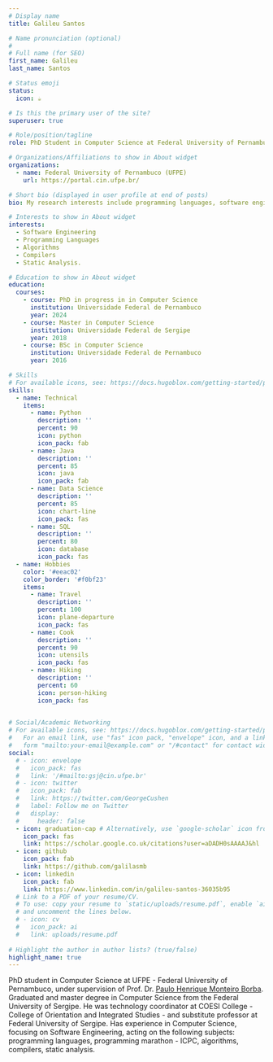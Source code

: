 ```yaml
---
# Display name
title: Galileu Santos

# Name pronunciation (optional)
#
# Full name (for SEO)
first_name: Galileu
last_name: Santos

# Status emoji
status:
  icon: ☕️

# Is this the primary user of the site?
superuser: true

# Role/position/tagline
role: PhD Student in Computer Science at Federal University of Pernambuco (UFPE)

# Organizations/Affiliations to show in About widget
organizations:
  - name: Federal University of Pernambuco (UFPE)
    url: https://portal.cin.ufpe.br/

# Short bio (displayed in user profile at end of posts)
bio: My research interests include programming languages, software engineering, algorithms, compilers and static analysis.

# Interests to show in About widget
interests:
  - Software Engineering
  - Programming Languages
  - Algorithms
  - Compilers
  - Static Analysis.

# Education to show in About widget
education:
  courses:
    - course: PhD in progress in in Computer Science
      institution: Universidade Federal de Pernambuco
      year: 2024
    - course: Master in Computer Science
      institution: Universidade Federal de Sergipe
      year: 2018
    - course: BSc in Computer Science
      institution: Universidade Federal de Pernambuco
      year: 2016

# Skills
# For available icons, see: https://docs.hugoblox.com/getting-started/page-builder/#icons
skills:
  - name: Technical
    items:
      - name: Python
        description: ''
        percent: 90
        icon: python
        icon_pack: fab
      - name: Java
        description: ''
        percent: 85
        icon: java
        icon_pack: fab
      - name: Data Science
        description: ''
        percent: 85
        icon: chart-line
        icon_pack: fas
      - name: SQL
        description: ''
        percent: 80
        icon: database
        icon_pack: fas
  - name: Hobbies
    color: '#eeac02'
    color_border: '#f0bf23'
    items:
      - name: Travel
        description: ''
        percent: 100
        icon: plane-departure
        icon_pack: fas
      - name: Cook
        description: ''
        percent: 90
        icon: utensils
        icon_pack: fas
      - name: Hiking
        description: ''
        percent: 60
        icon: person-hiking
        icon_pack: fas
      

# Social/Academic Networking
# For available icons, see: https://docs.hugoblox.com/getting-started/page-builder/#icons
#   For an email link, use "fas" icon pack, "envelope" icon, and a link in the
#   form "mailto:your-email@example.com" or "/#contact" for contact widget.
social:
  # - icon: envelope
  #   icon_pack: fas
  #   link: '/#mailto:gsj@cin.ufpe.br'
  # - icon: twitter
  #   icon_pack: fab
  #   link: https://twitter.com/GeorgeCushen
  #   label: Follow me on Twitter
  #   display:
  #     header: false
  - icon: graduation-cap # Alternatively, use `google-scholar` icon from `ai` icon pack
    icon_pack: fas
    link: https://scholar.google.co.uk/citations?user=aDADH0sAAAAJ&hl
  - icon: github
    icon_pack: fab
    link: https://github.com/galilasmb
  - icon: linkedin
    icon_pack: fab
    link: https://www.linkedin.com/in/galileu-santos-36035b95
  # Link to a PDF of your resume/CV.
  # To use: copy your resume to `static/uploads/resume.pdf`, enable `ai` icons in `params.yaml`,
  # and uncomment the lines below.
  # - icon: cv
  #   icon_pack: ai
  #   link: uploads/resume.pdf
  
# Highlight the author in author lists? (true/false)
highlight_name: true
---
```


PhD student in Computer Science at UFPE - Federal University of Pernambuco, under supervision of Prof. Dr. [Paulo Henrique Monteiro Borba](https://pauloborba.cin.ufpe.br/). Graduated and master degree in Computer Science from the Federal University of Sergipe. He was technology coordinator at COESI College - College of Orientation and Integrated Studies - and substitute professor at Federal University of Sergipe. Has experience in Computer Science, focusing on Software Engineering, acting on the following subjects: programming languages, programming marathon - ICPC, algorithms, compilers, static analysis.
